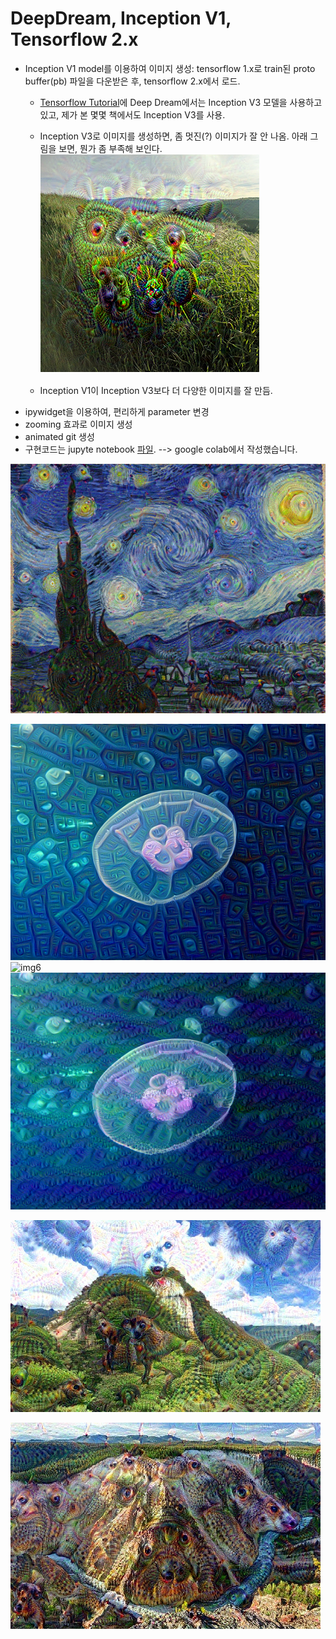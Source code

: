 # DeepDream, Inception V1, Tensorflow 2.x

- Inception V1 model를 이용하여 이미지 생성: tensorflow 1.x로 train된 proto buffer(pb) 파일을 다운받은 후, tensorflow 2.x에서 로드.
    * [Tensorflow Tutorial](https://www.tensorflow.org/tutorials/generative/deepdream?hl=ko)에 Deep Dream에서는 Inception V3 모델을 사용하고 있고, 제가 본 몇몇 책에서도 Inception V3를 사용.
    * Inception V3로 이미지를 생성하면, 좀 멋진(?) 이미지가 잘 안 나옴. 아래 그림을 보면, 뭔가 좀 부족해 보인다.
    ![img7](./img7_v3.png)
    
    * Inception V1이 Inception V3보다 더 다양한 이미지를 잘 만듬.
- ipywidget을 이용하여, 편리하게 parameter 변경
- zooming 효과로 이미지 생성
- animated git 생성
- 구현코드는 jupyte notebook [파일](https://github.com/hccho2/DeepDream/blob/main/deemdream_InceptionV1_TF2.ipynb).  --> google colab에서 작성했습니다.

![img5](./img5.png)

![img1](./img1.png)
![img6](./img6.jpg)
![img2](./img2.png)

![img3](./img3.jpg)

![img4](./img4.jpg)
